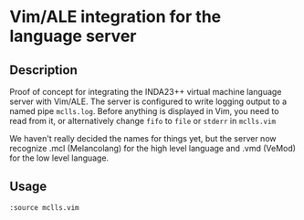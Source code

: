 # Vim/ALE integration for the language server

## Description
Proof of concept for integrating the INDA23++ virtual machine language server
with Vim/ALE.  The server is configured to write logging output to a named pipe
`mclls.log`.  Before anything is displayed in Vim, you need to read from it, or
alternatively change `fifo` to `file` or `stderr` in `mclls.vim`

We haven't really decided the names for things yet, but the server now recognize
.mcl (Melancolang) for the high level language and .vmd (VeMod) for the low level
language.

## Usage
`:source mclls.vim`
